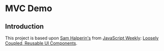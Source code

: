 # MVC Demo

## Introduction
This project is based upon [Sam Halperin's](https://github.com/shalperin) from [JavaScript Weekly](http://javascriptweekly.com/): [Loosely Coupled, Reusable UI Components](http://samhalperin.me/2012/11/02/loosely-coupled-reusable-ui-components-in-backbone-js/).